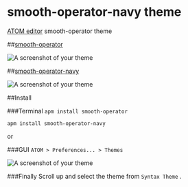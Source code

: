 # smooth-operator-navy theme
[ATOM editor](https://atom.io) smooth-operator theme


##[smooth-operator](https://atom.io/packages/smooth-operator)

![A screenshot of your theme](http://kenokabe.github.io/contents/entries/entry20140130/img/smooth-operator.png)

##[smooth-operator-navy](https://atom.io/packages/smooth-operator-navy)

![A screenshot of your theme](http://kenokabe.github.io/contents/entries/entry20140130/img/smooth-operator-navy.png)


##Install

###Terminal
```apm install smooth-operator```

```apm install smooth-operator-navy```

or

###GUI
`ATOM > Preferences... > Themes`

![A screenshot of your theme](http://kenokabe.github.io/contents/entries/entry20140130/img/settings.png)

###Finally
Scroll up and select the theme from `Syntax Theme` .
